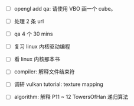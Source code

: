 * [ ] opengl add qa: 请使用 VBO 画一个 cube。

* [ ] 处理 2 条 url

* [ ] qa 4 个  30 mins

* [ ] 复习 linux 内核驱动编程

* [ ] 看 linux 内核那本书

* [ ] compiler: 解释文件结束符

* [ ] 调研 vulkan tutorial: texture mapping

* [ ] algorithm: 解释 P11 ~ 12 TowersOfHan 递归算法